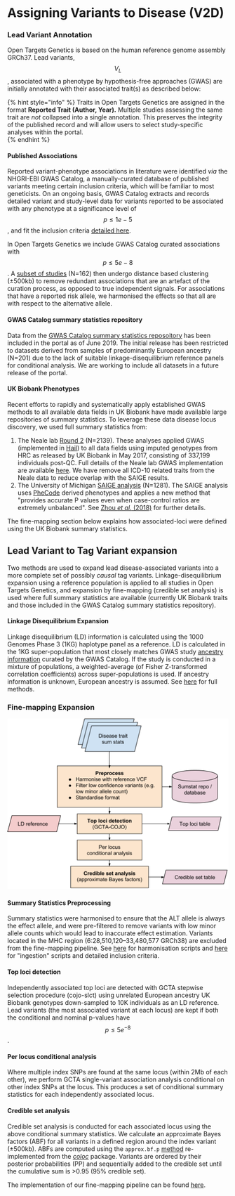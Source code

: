 # Assigning Variants to Disease \(V2D\)

### Lead Variant Annotation

Open Targets Genetics is based on the human reference genome assembly GRCh37. Lead variants, $$V_L$$, associated with a phenotype by hypothesis-free approaches \(GWAS\) are initially annotated with their associated trait\(s\) as described below:

{% hint style="info" %}
Traits in Open Targets Genetics are assigned in the format **Reported Trait \(Author, Year\).**  Multiple studies assessing the same trait are _not_ collapsed into a single annotation. This preserves the integrity of the published record and will allow users to select study-specific analyses within the portal.  
{% endhint %}

#### Published Associations

Reported variant-phenotype associations in literature were identified _via_ the NHGRI-EBI GWAS Catalog, a manually-curated database of published variants meeting certain inclusion criteria, which will be familiar to most geneticists. On an ongoing basis, GWAS Catalog extracts and records detailed variant and study-level data for variants reported to be associated with any phenotype at a significance level of $$p≤1e−5$$, and fit the inclusion criteria [detailed here](https://www.ebi.ac.uk/gwas/docs/methods/criteria).

In Open Targets Genetics we include GWAS Catalog curated associations with $$p≤5e−8$$. A [subset of studies](https://github.com/opentargets/genetics-v2d-data/blob/1fb2d604ad5c231bc912220237a2eede79fbcbba/logs/gwas-cat-assocs_clustering.log#L8) \(N=162\) then undergo distance based clustering \(±500kb\) to remove redundant associations that are an artefact of the curation process, as opposed to true independent signals. For associations that have a reported risk allele, we harmonised the effects so that all are with respect to the alternative allele.

#### GWAS Catalog summary statistics repository

Data from the [GWAS Catalog summary statistics reposoitory](https://www.ebi.ac.uk/gwas/summary-statistics) has been included in the portal as of June 2019. The initial release has been restricted to datasets derived from samples of predominantly European ancestry \(N=201\) due to the lack of suitable linkage-disequilibrium reference panels for conditional analysis. We are working to include all datasets in a future release of the portal.

#### UK Biobank Phenotypes

Recent efforts to rapidly and systematically apply established GWAS methods to all available data fields in UK Biobank have made available large repositories of summary statistics. To leverage these data disease locus discovery, we used full summary statistics from:

1. The Neale lab [Round 2](http://www.nealelab.is/uk-biobank/) \(N=2139\). These analyses applied GWAS \(implemented in [Hail](https://hail.is/)\) to all data fields using imputed genotypes from HRC as released by UK Biobank in May 2017, consisting of 337,199 individuals post-QC. Full details of the Neale lab GWAS implementation are available [here](http://www.nealelab.is/blog/2017/9/11/details-and-considerations-of-the-uk-biobank-gwas). We have remove all ICD-10 related traits from the Neale data to reduce overlap with the SAIGE results.
2. The University of Michigan [SAIGE analysis](https://www.leelabsg.org/resources) \(N=1281\). The SAIGE analysis uses [PheCode](https://phewascatalog.org/phecodes) derived phenotypes and applies a new method that "provides accurate P values even when case-control ratios are extremely unbalanced". See [Zhou _et al._ \(2018\)](https://www.ncbi.nlm.nih.gov/pubmed/30104761) for further details.

The fine-mapping section below explains how associated-loci were defined using the UK Biobank summary statistics.

## Lead Variant to Tag Variant expansion

Two methods are used to expand lead disease-associated variants into a more complete set of possibly _causal_ tag variants. Linkage-disequilibrium expansion using a reference population is applied to all studies in Open Targets Genetics, and expansion by fine-mapping \(credible set analysis\) is used where full summary statistics are available \(currently UK Biobank traits and those included in the GWAS Catalog summary statistics repository\).

#### Linkage Disequilibrium Expansion

Linkage disequilibrium \(LD\) information is calculated using the 1000 Genomes Phase 3 \(1KG\) haplotype panel as a reference. LD is calculated in the 1KG super-population that most closely matches GWAS study [ancestry information](https://www.ebi.ac.uk/gwas/ancestry) curated by the GWAS Catalog. If the study is conducted in a mixture of populations, a weighted-average \(of Fisher Z-transformed correlation coefficients\) across super-populations is used. If ancestry information is unknown, European ancestry is assumed. See [here](https://github.com/opentargets/v2d_data#ld-table-methods) for full methods.

### Fine-mapping Expansion

![Overview of the fine-mapping pipeline](../.gitbook/assets/finemapping_overview_figure.png)

#### **Summary Statistics Preprocessing**

Summary statistics were harmonised to ensure that the ALT allele is always the effect allele, and were pre-filtered to remove variants with low minor allele counts which would lead to inaccurate effect estimation. Variants located in the MHC region \(6:28,510,120–33,480,577 GRCh38\) are excluded from the fine-mapping pipeline. See [here](https://github.com/opentargets/sumstat_harmoniser) for harmonisation scripts and [here](https://github.com/opentargets/sumstat_data#requirements-when-adding-new-datasets) for "ingestion" scripts and detailed inclusion criteria.

#### **Top loci detection**

Independently associated top loci are detected with GCTA stepwise selection procedure \(cojo-slct\) using unrelated European ancestry UK Biobank genotypes down-sampled to 10K individuals as an LD reference. Lead variants \(the most associated variant at each locus\) are kept if both the conditional and nominal p-values have $$p≤5e^{-8}$$ . 

#### **Per locus conditional analysis**

Where multiple index SNPs are found at the same locus \(within 2Mb of each other\), we perform GCTA single-variant association analysis conditional on other index SNPs at the locus. This produces a set of conditional summary statistics for each independently associated locus.

#### **Credible set analysis**

Credible set analysis is conducted for each associated locus using the above conditional summary statistics. We calculate an approximate Bayes factors \(ABF\) for all variants in a defined region around the index variant \(±500kb\). ABFs are computed using the `approx.bf.p` [method](https://github.com/chr1swallace/coloc/blob/master/R/claudia.R#L67) re-implemented from the [_coloc_](https://journals.plos.org/plosgenetics/article?id=10.1371/journal.pgen.1004383) package. Variants are ordered by their posterior probabilities \(PP\) and sequentially added to the credible set until the cumulative sum is &gt;0.95 \(95% credible set\).

The implementation of our fine-mapping pipeline can be found [here](https://github.com/opentargets/finemapping).

